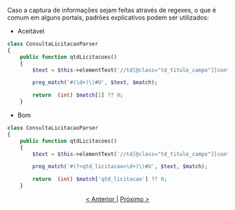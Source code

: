 Caso a captura de informações sejam feitas através de regexes, o que é comum em alguns portais, padrões explicativos podem ser utilizados:

- Aceitável

```php
class ConsultaLicitacaoParser
{
    public function qtdLicitacoes()
    {
        $text = $this->elementText('//td[@class="td_titulo_campo"][contains(., "Licitações")]/center');

        preg_match('#(\d+)\)#U', $text, $match);

        return  (int) $match[1] ?? 0;
    }
```

- Bom

```php
class ConsultaLicitacaoParser
{
    public function qtdLicitacoes()
    {
        $text = $this->elementText('//td[@class="td_titulo_campo"][contains(., "Licitações")]/center');

        preg_match('#(?<qtd_licitacao>\d+)\)#U', $text, $match);

        return  (int) $match['qtd_licitacao'] ?? 0;
    }
```

<p align="center">
    <a href="exemplo3.md"> < Anterior </a> | <a href="exemplo5.md"> Próximo > </a> 
</p>
